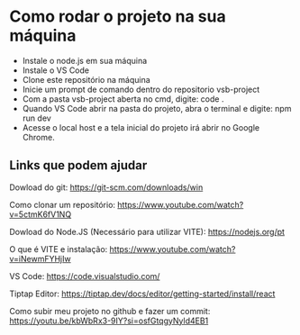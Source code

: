 # Como rodar o projeto na sua máquina
  - Instale o node.js em sua máquina
  - Instale o VS Code
  - Clone este repositório na máquina
  - Inicie um prompt de comando dentro do repositorio vsb-project
  - Com a pasta vsb-project aberta no cmd, digite: code .
  - Quando VS Code abrir na pasta do projeto, abra o terminal e digite: npm run dev
  - Acesse o local host e a tela inicial do projeto irá abrir no Google Chrome.

## Links que podem ajudar

Dowload do git: https://git-scm.com/downloads/win

Como clonar um repositório: https://www.youtube.com/watch?v=5ctmK6fV1NQ

Dowload do Node.JS (Necessário para utilizar VITE): https://nodejs.org/pt

O que é VITE e instalação: https://www.youtube.com/watch?v=iNewmFYHjIw

VS Code: https://code.visualstudio.com/

Tiptap Editor: https://tiptap.dev/docs/editor/getting-started/install/react

Como subir meu projeto no github e fazer um commit: https://youtu.be/kbWbRx3-9IY?si=osfGtqgyNyld4EB1
